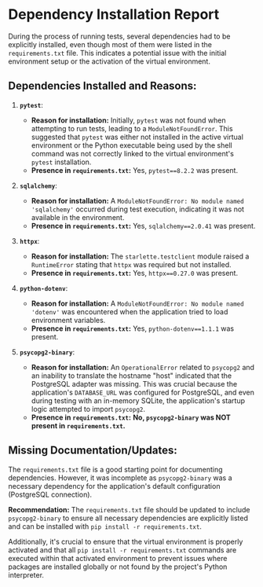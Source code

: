 # Dependency Installation Report

During the process of running tests, several dependencies had to be explicitly installed, even though most of them were listed in the `requirements.txt` file. This indicates a potential issue with the initial environment setup or the activation of the virtual environment.

## Dependencies Installed and Reasons:

1.  **`pytest`**:
    *   **Reason for installation:** Initially, `pytest` was not found when attempting to run tests, leading to a `ModuleNotFoundError`. This suggested that `pytest` was either not installed in the active virtual environment or the Python executable being used by the shell command was not correctly linked to the virtual environment's `pytest` installation.
    *   **Presence in `requirements.txt`:** Yes, `pytest==8.2.2` was present.

2.  **`sqlalchemy`**:
    *   **Reason for installation:** A `ModuleNotFoundError: No module named 'sqlalchemy'` occurred during test execution, indicating it was not available in the environment.
    *   **Presence in `requirements.txt`:** Yes, `sqlalchemy==2.0.41` was present.

3.  **`httpx`**:
    *   **Reason for installation:** The `starlette.testclient` module raised a `RuntimeError` stating that `httpx` was required but not installed.
    *   **Presence in `requirements.txt`:** Yes, `httpx==0.27.0` was present.

4.  **`python-dotenv`**:
    *   **Reason for installation:** A `ModuleNotFoundError: No module named 'dotenv'` was encountered when the application tried to load environment variables.
    *   **Presence in `requirements.txt`:** Yes, `python-dotenv==1.1.1` was present.

5.  **`psycopg2-binary`**:
    *   **Reason for installation:** An `OperationalError` related to `psycopg2` and an inability to translate the hostname "host" indicated that the PostgreSQL adapter was missing. This was crucial because the application's `DATABASE_URL` was configured for PostgreSQL, and even during testing with an in-memory SQLite, the application's startup logic attempted to import `psycopg2`.
    *   **Presence in `requirements.txt`:** **No, `psycopg2-binary` was NOT present in `requirements.txt`.**

## Missing Documentation/Updates:

The `requirements.txt` file is a good starting point for documenting dependencies. However, it was incomplete as `psycopg2-binary` was a necessary dependency for the application's default configuration (PostgreSQL connection).

**Recommendation:**
The `requirements.txt` file should be updated to include `psycopg2-binary` to ensure all necessary dependencies are explicitly listed and can be installed with `pip install -r requirements.txt`.

Additionally, it's crucial to ensure that the virtual environment is properly activated and that all `pip install -r requirements.txt` commands are executed within that activated environment to prevent issues where packages are installed globally or not found by the project's Python interpreter.
